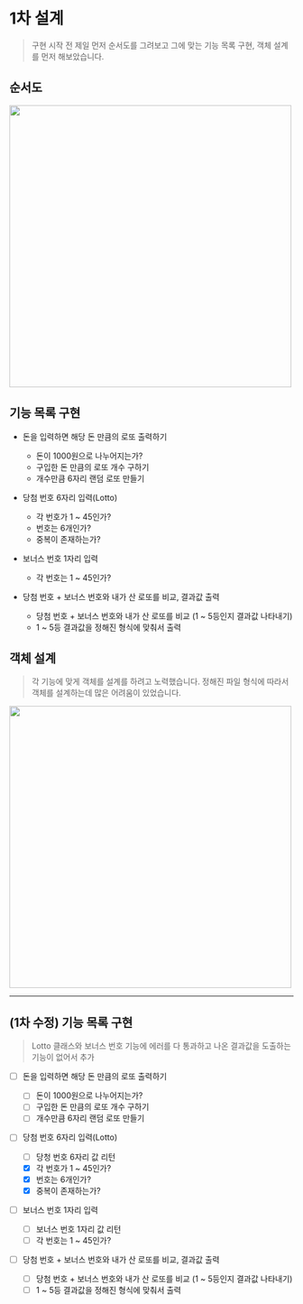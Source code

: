 # 1차 설계

> 구현 시작 전 제일 먼저 순서도를 그려보고 그에 맞는 기능 목록 구현, 객체 설계를 먼저 해보았습니다.

## 순서도

<img width = "500px" src = "https://user-images.githubusercontent.com/78203399/200992415-1ff090a8-97e9-440f-bfc0-8bcc2869db16.jpeg" />

## 기능 목록 구현

- 돈을 입력하면 해당 돈 만큼의 로또 출력하기

  - 돈이 1000원으로 나누어지는가?
  - 구입한 돈 만큼의 로또 개수 구하기
  - 개수만큼 6자리 랜덤 로또 만들기

- 당첨 번호 6자리 입력(Lotto)

  - 각 번호가 1 ~ 45인가?
  - 번호는 6개인가?
  - 중복이 존재하는가?

- 보너스 번호 1자리 입력

  - 각 번호는 1 ~ 45인가?

- 당첨 번호 + 보너스 번호와 내가 산 로또를 비교, 결과값 출력

  - 당첨 번호 + 보너스 번호와 내가 산 로또를 비교 (1 ~ 5등인지 결과값 나타내기)
  - 1 ~ 5등 결과값을 정해진 형식에 맞춰서 출력

## 객체 설계

> 각 기능에 맞게 객체를 설계를 하려고 노력했습니다. 정해진 파일 형식에 따라서 객체를 설계하는데 많은 어려움이 있었습니다.

<img width = "500px" src = "https://user-images.githubusercontent.com/78203399/200994211-ba6939a6-0b10-42f3-b304-b5e53c0fd1bd.jpeg" />

---

## (1차 수정) 기능 목록 구현

> Lotto 클래스와 보너스 번호 기능에 에러를 다 통과하고 나온 결과값을 도출하는 기능이 없어서 추가

- [ ] 돈을 입력하면 해당 돈 만큼의 로또 출력하기

  - [ ] 돈이 1000원으로 나누어지는가?
  - [ ] 구입한 돈 만큼의 로또 개수 구하기
  - [ ] 개수만큼 6자리 랜덤 로또 만들기

- [ ] 당첨 번호 6자리 입력(Lotto)

  - [ ] 당청 번호 6자리 값 리턴
  - [x] 각 번호가 1 ~ 45인가?
  - [x] 번호는 6개인가?
  - [x] 중복이 존재하는가?

- [ ] 보너스 번호 1자리 입력

  - [ ] 보너스 번호 1자리 값 리턴
  - [ ] 각 번호는 1 ~ 45인가?

- [ ] 당첨 번호 + 보너스 번호와 내가 산 로또를 비교, 결과값 출력

  - [ ] 당첨 번호 + 보너스 번호와 내가 산 로또를 비교 (1 ~ 5등인지 결과값 나타내기)
  - [ ] 1 ~ 5등 결과값을 정해진 형식에 맞춰서 출력
